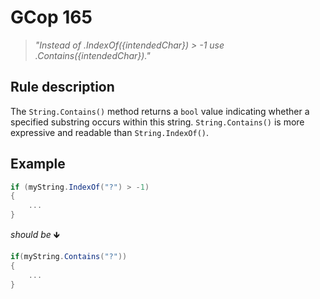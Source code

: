﻿# GCop 165

> *"Instead of .IndexOf(\{intendedChar}) > -1 use .Contains(\{intendedChar})."*

## Rule description

The `String.Contains()` method returns a `bool` value indicating whether a specified substring occurs within this string. `String.Contains()` is more expressive and readable than `String.IndexOf()`.

## Example

```csharp
if (myString.IndexOf("?") > -1)
{
    ...
}
```

*should be* 🡻

```csharp
if(myString.Contains("?"))
{
    ...
}
```
